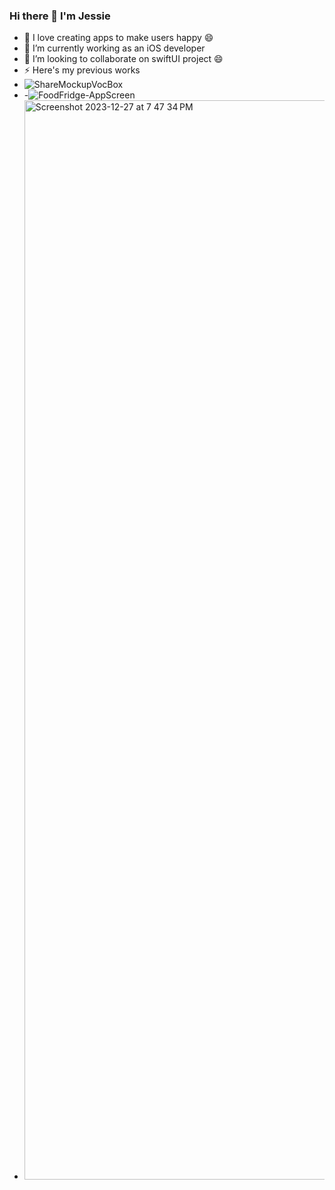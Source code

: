 ### Hi there 👋 I'm Jessie
- 🔭 I love creating apps to make users happy 😄
- 🌱 I’m currently working as an iOS developer
- 👯 I’m looking to collaborate on swiftUI project 😄  
- ⚡ Here's my previous works
- ![ShareMockupVocBox](https://github.com/jessie-pastan/jessie-pastan/assets/116131795/20e6a665-ccfc-4110-b5e7-770a9915f1e8)
- -![FoodFridge-AppScreen](https://github.com/jessie-pastan/jessie-pastan/assets/116131795/5ed2c0d4-11c7-4b78-8bae-fe7869e85349)
- <img width="1727" alt="Screenshot 2023-12-27 at 7 47 34 PM" src="https://github.com/jessie-pastan/jessie-pastan/assets/116131795/37d60c35-86a4-43f5-ae4b-88a237e98e2f">  




  
<!--
**jessie-pastan/jessie-pastan** is a ✨ _special_ ✨ repository because its `README.md` (this file) appears on your GitHub profile.

Here are some ideas to get you started:

- 🔭 I’m currently working on ...
- 🌱 I’m currently learning ...
- 👯 I’m looking to collaborate on ...
- 🤔 I’m looking for help with ...
- 💬 Ask me about ...
- 📫 How to reach me: ...
- 😄 Pronouns: ...
- ⚡ Fun fact: ...
-->
